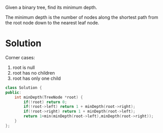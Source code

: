 Given a binary tree, find its minimum depth.

The minimum depth is the number of nodes along the shortest path from the root node down to the nearest leaf node.

# Solution

Corner cases:

1. root is null
2. root has no children
3. root has only one child

```cpp
class Solution {
public:
    int minDepth(TreeNode *root) {
        if(!root) return 0;
        if(!root->left) return 1 + minDepth(root->right);
        if(!root->right) return 1 + minDepth(root->left);
        return 1+min(minDepth(root->left),minDepth(root->right));
    }
};
```
